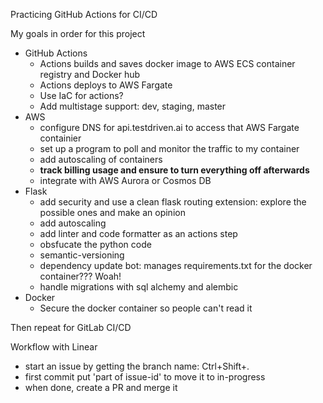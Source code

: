 Practicing GitHub Actions for CI/CD

My goals in order for this project
- GitHub Actions
    - Actions builds and saves docker image to AWS ECS container registry and Docker hub
    - Actions deploys to AWS Fargate
    - Use IaC for actions?
    - Add multistage support: dev, staging, master
- AWS
    - configure DNS for api.testdriven.ai to access that AWS Fargate containier
    - set up a program to poll and monitor the traffic to my container
    - add autoscaling of containers
    - **track billing usage and ensure to turn everything off afterwards**
    - integrate with AWS Aurora or Cosmos DB
- Flask
    - add security and use a clean flask routing extension: explore the possible ones and make an opinion
    - add autoscaling
    - add linter and code formatter as an actions step
    - obsfucate the python code
    - semantic-versioning
    - dependency update bot: manages requirements.txt for the docker container??? Woah! 
    - handle migrations with sql alchemy and alembic
- Docker
    - Secure the docker container so people can't read it

Then repeat for GitLab CI/CD

Workflow with Linear
- start an issue by getting the branch name: Ctrl+Shift+.
- first commit put 'part of issue-id' to move it to in-progress
- when done, create a PR and merge it